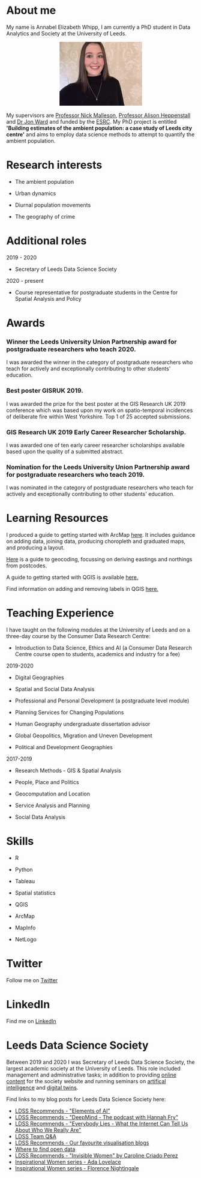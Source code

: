 # About me

My name is Annabel Elizabeth Whipp, I am currently a PhD student in Data Analytics and Society at the University of Leeds.

<p align="center">
  <img width="220" height="170" src="IMG_5412.JPG">
</p>

My supervisors are [Professor Nick Malleson](http://nickmalleson.co.uk), [Professor Alison Heppenstall](https://www.turing.ac.uk/people/researchers/alison-heppenstall) and [Dr Jon Ward](http://www1.maths.leeds.ac.uk/~jaward/) and funded by the [ESRC](http://www.esrc.ac.uk). My PhD project is entitled **'Building estimates of the ambient population: a case study of Leeds city centre'** and aims to employ data science methods to attempt to quantify the ambient population. 


# Research interests

- The ambient population

- Urban dynamics

- Diurnal population movements

- The geography of crime 


# Additional roles

2019 - 2020

- Secretary of Leeds Data Science Society

2020 - present

- Course representative for postgraduate students in the Centre for Spatial Analysis and Policy


# Awards

### Winner the Leeds University Union Partnership award for postgraduate researchers who teach 2020.

I was awarded the winner in the category of postgraduate researchers who teach for actively and exceptionally contributing to other students' education.

### Best poster GISRUK 2019.

I was awarded the prize for the best poster at the GIS Research UK 2019 conference which was based upon my work on spatio-temporal incidences of deliberate fire within West Yorkshire. Top 1 of 25 accepted submissions.


### GIS Research UK 2019 Early Career Researcher Scholarship.

I was awarded one of ten early career researcher scholarships available based upon the quality of a submitted abstract.


### Nomination for the Leeds University Union Partnership award for postgraduate researchers who teach 2019.

I was nominated in the category of postgraduate researchers who teach for actively and exceptionally contributing to other students' education.

# Learning Resources

I produced a guide to getting started with ArcMap [here](https://github.com/annabelelizabethwhipp/LearningResources/blob/master/Getting%20started%20with%20ArcMap.pdf). It includes guidance on adding data, joining data, producing choropleth and graduated maps, and producing a layout.

[Here](https://github.com/annabelelizabethwhipp/LearningResources/blob/master/Geocoding%20Postcodes.pdf) is a guide to geocoding, focussing on deriving eastings and northings from postcodes. 

A guide to getting started with QGIS is available [here.](https://github.com/annabelelizabethwhipp/LearningResources/blob/master/Getting%20started%20with%20QGIS.pdf) 

Find information on adding and removing labels in QGIS [here.](https://github.com/annabelelizabethwhipp/LearningResources/blob/master/Adding%20and%20removing%20labels%20in%20QGIS.pdf)

# Teaching Experience

I have taught on the following modules at the University of Leeds and on a three-day course by the Consumer Data Research Centre:

- Introduction to Data Science, Ethics and AI (a Consumer Data Research Centre course open to students, academics and industry for a fee)

2019-2020

- Digital Geographies

- Spatial and Social Data Analysis 

- Professional and Personal Development (a postgraduate level module)

- Planning Services for Changing Populations

- Human Geography undergraduate dissertation advisor

- Global Geopolitics, Migration and Uneven Development

- Political and Development Geographies

2017-2019

- Research Methods - GIS & Spatial Analysis

- People, Place and Politics 

- Geocomputation and Location

- Service Analysis and Planning

- Social Data Analysis

# Skills

- R

- Python

- Tableau

- Spatial statistics

- QGIS

- ArcMap

- MapInfo

- NetLogo

# Twitter

Follow me on [Twitter](https://twitter.com/AnnabelWhipp)

# LinkedIn

Find me on [LinkedIn](https://uk.linkedin.com/in/annabel-whipp-82ab00183)

# Leeds Data Science Society

Between 2019 and 2020 I was Secretary of Leeds Data Science Society, the largest academic society at the University of Leeds. This role included management and administrative tasks; in addition to providing [online content](https://leedsdatascience.github.io/authors/annabel/) for the society website and running seminars on [artifical intelligence](https://leedsdatascience.github.io/talk/introtoai20/) and [digital twins](https://leedsdatascience.github.io/talk/digitaltwins19/). 

Find links to my blog posts for Leeds Data Science Society here:

- [LDSS Recommends - "Elements of AI"](https://leedsdatascience.github.io/post/elements-of-ai/)
- [LDSS Recommends - "DeepMind - The podcast with Hannah Fry"](https://leedsdatascience.github.io/post/deepmind-podcast/)
- [LDSS Recommends - "Everybody Lies - What the Internet Can Tell Us About Who We Really Are"](https://leedsdatascience.github.io/post/everybody-lies/)
- [LDSS Team Q&A](https://leedsdatascience.github.io/post/team-q-a/)
- [LDSS Recommends - Our favourite visualisation blogs](https://leedsdatascience.github.io/post/visualisation-blogs/)
- [Where to find open data](https://leedsdatascience.github.io/post/open-data/)
- [LDSS Recommends - "Invisible Women" by Caroline Criado Perez](https://leedsdatascience.github.io/post/invisible-women/)
- [Inspirational Women series - Ada Lovelace](https://leedsdatascience.github.io/post/ada-lovelace/)
- [Inspirational Women series - Florence Nightingale](https://leedsdatascience.github.io/post/florence-nightingale/)
